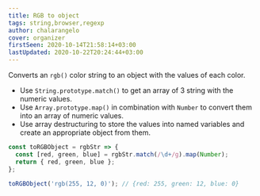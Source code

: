 ```yaml
---
title: RGB to object
tags: string,browser,regexp
author: chalarangelo
cover: organizer
firstSeen: 2020-10-14T21:58:14+03:00
lastUpdated: 2020-10-22T20:24:44+03:00
---
```


Converts an `rgb()` color string to an object with the values of each color.

- Use `String.prototype.match()` to get an array of 3 string with the numeric values.
- Use `Array.prototype.map()` in combination with `Number` to convert them into an array of numeric values.
- Use array destructuring to store the values into named variables and create an appropriate object from them.

```js
const toRGBObject = rgbStr => {
  const [red, green, blue] = rgbStr.match(/\d+/g).map(Number);
  return { red, green, blue };
};
```

```js
toRGBObject('rgb(255, 12, 0)'); // {red: 255, green: 12, blue: 0}
```
